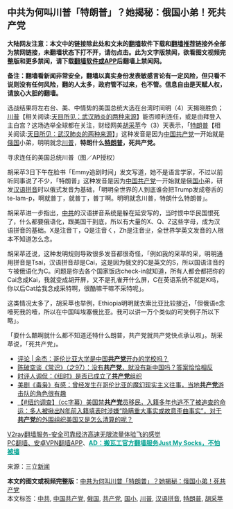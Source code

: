  <h2>中共为何叫川普「特朗普」？她揭秘：俄国小弟！死共产党</h2> <p class="notice"><b>大陆网友注意：本文中的链接除此处和文末的<a href="https://github.com/bannedbook/fanqiang" >翻墙</a>软件下载和<a href="https://github.com/killgcd/justmysocks/blob/master/README.md">翻墙推荐</a>链接外全部为禁网链接，未翻墙状态下打不开，请勿点击。此为文字版禁闻，欲看图文视频完整版和更多禁闻，请下载<a href="https://github.com/bannedbook/fanqiang">翻墙软件或APP</a>后翻墙上禁闻网。</p><p>备注：翻墙看新闻非常安全，翻墙以真实身份发表敏感言论有一定风险，但只看不说则没有任何风险，翻的人太多，政府管不过来，也不管。信息自由是天赋人权，请放心大胆的翻墙。</b></p>  <div class="entry"> <p>选战结果将左右台、美、中情势的美国总统大选在台湾时间明（4）天揭晓胜负；<span class='wp_keywordlink'><a href="https://www.bannedbook.org/bnews/comments/20200816/1381118.html" title="天目所见：川普将再赢总统大选 共和党掌参众两院" target="_blank">川普</a></span>【相关阅读:<a href='https://www.bannedbook.org/bnews/comments/20200816/1381123.html' target='_blank'>天目所见：武汉肺炎的两种来源</a>】能否顺利连任，或是由拜登入主白宫？这场选举全球都在关注，财经网美<a href="https://www.bannedbook.org/bnews/tag/%E8%83%A1%E9%87%87%E8%8B%B9/" class="st_tag internal_tag" rel="tag" title="标签 胡采苹 下的日志">胡采苹</a>今（3）天表示，「<span class='wp_keywordlink'><a href="https://www.bannedbook.org/bnews/comments/20200816/1381118.html" title="天目所见：川普将再赢总统大选 共和党掌参众两院" target="_blank">特朗普</a></span>【相关阅读:<a href='https://www.bannedbook.org/bnews/comments/20200816/1381123.html' target='_blank'>天目所见：武汉肺炎的两种来源</a>】」这种发音是因为<span class='wp_keywordlink_affiliate'><a href="https://www.bannedbook.org/" title="中国" target="_blank">中国</a></span><a href="https://www.bannedbook.org/bnews/tag/%e5%85%b1%e4%ba%a7%e5%85%9a/" class="st_tag internal_tag" rel="tag" title="标签 共产党 下的日志">共产党</a>一开始就是<a href="https://www.bannedbook.org/bnews/tag/%e4%bf%84%e5%9b%bd/" class="st_tag internal_tag" rel="tag" title="标签 俄国 下的日志">俄国</a>小弟，明明就念<a href="https://www.bannedbook.org/bnews/tag/%e5%b7%9d%e6%99%ae/" class="st_tag internal_tag" rel="tag" title="标签 川普 下的日志">川普</a>，<strong>特朗什么<a href="https://www.bannedbook.org/bnews/tag/%e7%89%b9%e6%9c%97%e6%99%ae/" class="st_tag internal_tag" rel="tag" title="标签 特朗普 下的日志">特朗普</a>，死共产党。</strong></p> <p></p> <p>寻求连任的美国总统川普（图／AP授权）</p>  <p>胡采苹3日下午在脸书「Emmy追剧时间」发文写道，她不是语言学家，不过以前听同事说了不少，「特朗普」这种发音是因为<a href="https://www.bannedbook.org/bnews/tag/%e4%b8%ad%e5%9b%bd%e5%85%b1%e4%ba%a7%e5%85%9a/" class="st_tag internal_tag" rel="tag" title="标签 中国共产党 下的日志">中国共产党</a>一开始就是俄<a href="https://www.bannedbook.org/bnews/tag/%E5%9B%BD%E5%B0%8F/" class="st_tag internal_tag" rel="tag" title="标签 国小 下的日志">国小</a>弟，研发<a href="https://www.bannedbook.org/bnews/tag/%e6%b1%89%e8%af%ad%e6%8b%bc%e9%9f%b3/" class="st_tag internal_tag" rel="tag" title="标签 汉语拼音 下的日志">汉语拼音</a>时以俄式发音为基础，「明明全世界的人到底谁会把Trump发成卷舌的te-lam-p，啊就普丁，就普丁，普丁啊。明明就念川普，特朗什么特朗普」。</p> <p>胡采苹进一步指出，<a href="https://www.bannedbook.org/bnews/tag/%e4%b8%ad%e5%85%b1/" class="st_tag internal_tag" rel="tag" title="标签 中共 下的日志">中共</a>的汉语拼音系统是躲在延安写的，当时恨中华民国恨死了，什么都要俄语化，跟美国干到底，所以有大量的X、Q、Z这些字母，成为汉语拼音的基础。X是注音ㄒ，Q是注音ㄑ，Zh是注音ㄓ，全世界学英文发音的人根本不知道怎么念。</p> <p>胡采苹还说，这种发明规则导致很多发音都很奇怪，「例如我的采苹的采，明明通用拼音是Tsai，汉语拼音却是Cai，这是因为俄文的C是英文的S，所以国语注音的ㄘ被俄语化为C。问题是你去各个国家饭店check-in就知道，所有人都会都把你的Cai念成Kai，我就变成胡开屏，又不是孔雀开什么屏，C在英语系统不就是K吗，你以后Cat给我念成采特啊，很酷嘛干嘛不采特呢」。</p>  <p>这类情况太多了，胡采苹也举例，Ethiopia明明就衣索比亚比较接近，「但俄语e念噎死我的噎，所以在中国叫埃塞俄比亚。我可以讲一万个类似的可笑例子所以下略」。</p> <p>「耍什么酷啊就什么都不知道还特什么朗普，共产党就共产党快点承认啦」。胡采苹说，「死共产党」。</p> <ul class='op-related-articles' title='相关阅读'> <li><a href='https://www.bannedbook.org/bnews/comments/20201103/1425198.html' target='_blank'>评论 | 余杰：哥伦比亚大学是中国<b>共产党</b>开办的学校吗？</a></li> <li><a href='https://www.bannedbook.org/bnews/cbnews/20201103/1424626.html' target='_blank'>陈破空谈《常识》（之97）：没有<b>共产党</b>，就没有新中国吗？答案恰恰相反</a></li> <li><a href='https://www.bannedbook.org/bnews/bannedvideo/20201102/1424545.html' target='_blank'>时评人调侃：《纽时》是否已成立了<b>共产党</b>组织</a></li> <li><a href='https://www.bannedbook.org/bnews/bannedvideo/20201102/1424182.html' target='_blank'>美剧《毒枭》有感：曾经发生在哥伦比亚的魔幻现实主义往事，当地<b>共产党</b>游击队的角色很有趣</a></li> <li><a href='https://www.bannedbook.org/bnews/bannedvideo/20201031/1423406.html' target='_blank'>【#纽约调查】（cc字幕）美国禁<b>共产党</b>员移民，入籍多年也逃不了被追查的命运：多人被揪出N年前入籍填表时涉嫌“隐瞒重大事实或故意歪曲事实”，对于<b>共产党</b>的外围组织美国又是怎么清算的呢？</a></li> </ul> <p class="texttj"> <a href="https://www.bannedbook.org/forum23/topic22702.html" target="_blank">V2ray翻墙服务-安全可靠经济高速无限流量体验飞的感觉</a><br/> <a href="https://github.com/bannedbook/fanqiang/wiki/%E7%A6%81%E9%97%BB%E7%BD%91%E5%AE%89%E5%8D%93%E7%BF%BB%E5%A2%99%E6%96%B0%E9%97%BBAPP" target="_blank">PC翻墙、安卓VPN翻墙APP</a>、<span onclick="window.open('https://github.com/killgcd/justmysocks/blob/master/README.md')" style="font-weight:bold;color:#00A191;cursor:pointer;text-decoration:underline;outline:none">AD：搬瓦工官方翻墙服务Just My Socks，不怕被墙</span></p><p> 来源：三立<span class='wp_keywordlink_affiliate'><a href="https://www.bannedbook.org/" title="新闻">新闻</a></span> </p> <a name='sharetosocial'></a>       <div><b>本文的图文或视频完整版</b>：<a href='https://www.bannedbook.org/bnews/topimagenews/20201104/1425420.html'>中共为何叫川普「特朗普」？她揭秘：俄国小弟！死共产党</a></div>  </div><!--END ENTRY--> <div class="postfooter"> <div>本文标签：<a href="https://www.bannedbook.org/bnews/tag/%e4%b8%ad%e5%85%b1/" rel="tag">中共</a>, <a href="https://www.bannedbook.org/bnews/tag/%e4%b8%ad%e5%9b%bd%e5%85%b1%e4%ba%a7%e5%85%9a/" rel="tag">中国共产党</a>, <a href="https://www.bannedbook.org/bnews/tag/%e4%bf%84%e5%9b%bd/" rel="tag">俄国</a>, <a href="https://www.bannedbook.org/bnews/tag/%e5%85%b1%e4%ba%a7%e5%85%9a/" rel="tag">共产党</a>, <a href="https://www.bannedbook.org/bnews/tag/%E5%9B%BD%E5%B0%8F/" rel="tag">国小</a>, <a href="https://www.bannedbook.org/bnews/tag/%e5%b7%9d%e6%99%ae/" rel="tag">川普</a>, <a href="https://www.bannedbook.org/bnews/tag/%e6%b1%89%e8%af%ad%e6%8b%bc%e9%9f%b3/" rel="tag">汉语拼音</a>, <a href="https://www.bannedbook.org/bnews/tag/%e7%89%b9%e6%9c%97%e6%99%ae/" rel="tag">特朗普</a>, <a href="https://www.bannedbook.org/bnews/tag/%E8%83%A1%E9%87%87%E8%8B%B9/" rel="tag">胡采苹</a></div>  </div><!--END POSTFOOTER--> 